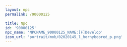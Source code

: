 ```yaml
---
layout: npc
permalink: /90000125

title: Npc
id: '90000125'
npc_name: 'NPCNAME_90000125_NAME:[F]Develop'
icon_url: 'portrait/mob/02020145_l_hornyboored_p.png'
---
```

